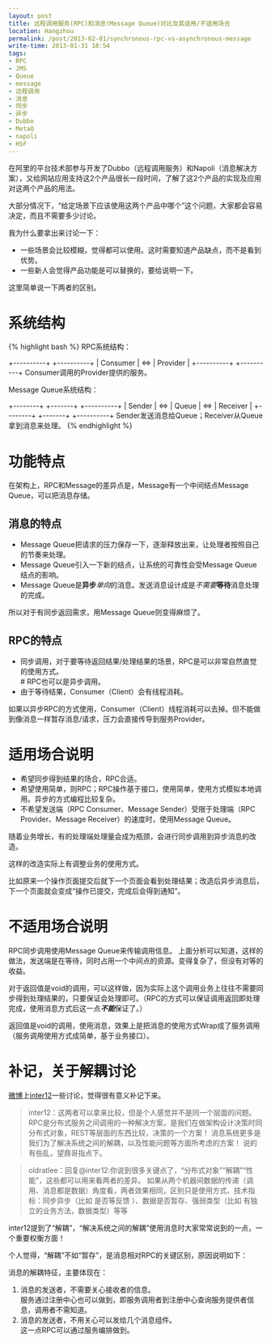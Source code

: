 ```yaml
---
layout: post
title: 远程调用服务(RPC)和消息(Message Queue)对比及其适用/不适用场合
location: Hangzhou
permalink: /post/2013-02-01/synchronous-rpc-vs-asynchronous-message
write-time: 2013-01-31 18:54
tags:
- RPC
- JMS
- Queue
- message
- 远程调用
- 消息
- 同步
- 异步
- Dubbo
- MetaQ
- napoli
- HSF
---
```


在阿里的平台技术部参与开发了Dubbo（远程调用服务）和Napoli（消息解决方案），又给网站应用支持这2个产品很长一段时间，了解了这2个产品的实现及应用对这两个产品的用法。

大部分情况下，“给定场景下应该使用这两个产品中哪个”这个问题，大家都会容易决定，而且不需要多少讨论。

我为什么要拿出来讨论一下：

- 一些场景会比较模糊，觉得都可以使用。这时需要知道产品缺点，而不是看到优势。
- 一些新人会觉得产品功能是可以替换的，要给说明一下。

这里简单说一下两者的区别。

系统结构
===================


{% highlight bash %}
RPC系统结构：

+----------+     +----------+
| Consumer | <=> | Provider |
+----------+     +----------+
Consumer调用的Provider提供的服务。


Message Queue系统结构：

+--------+     +-------+     +----------+
| Sender | <=> | Queue | <=> | Receiver |
+--------+     +-------+     +----------+
Sender发送消息给Queue；Receiver从Queue拿到消息来处理。
{% endhighlight %}

功能特点
===================

在架构上，RPC和Message的差异点是，Message有一个中间结点Message Queue，可以把消息存储。

消息的特点
-----------------

- Message Queue把请求的压力保存一下，逐渐释放出来，让处理者按照自己的节奏来处理。
- Message Queue引入一下新的结点，让系统的可靠性会受Message Queue结点的影响。
- Message Queue是**异步***单向*的消息。发送消息设计成是*不需要***等待**消息处理的完成。

所以对于有同步返回需求，用Message Queue则变得麻烦了。

RPC的特点
-----------------

- 同步调用，对于要等待返回结果/处理结果的场景，RPC是可以非常自然直觉的使用方式。  
\# RPC也可以是异步调用。
- 由于等待结果，Consumer（Client）会有线程消耗。

如果以异步RPC的方式使用，Consumer（Client）线程消耗可以去掉。但不能做到像消息一样暂存消息/请求，压力会直接传导到服务Provider。

适用场合说明
===================

- 希望同步得到结果的场合，RPC合适。
- 希望使用简单，则RPC；RPC操作基于接口，使用简单，使用方式模拟本地调用。异步的方式编程比较复杂。
- 不希望发送端（RPC Consumer、Message Sender）受限于处理端（RPC Provider、Message Receiver）的速度时，使用Message Queue。

随着业务增长，有的处理端处理量会成为瓶颈，会进行同步调用到异步消息的改造。

这样的改造实际上有调整业务的使用方式。

比如原来一个操作页面提交后就下一个页面会看到处理结果；改造后异步消息后，下一个页面就会变成“操作已提交，完成后会得到通知”。

不适用场合说明
===================

RPC同步调用使用Message Queue来传输调用信息。
上面分析可以知道，这样的做法，发送端是在等待，同时占用一个中间点的资源。变得复杂了，但没有对等的收益。

对于返回值是void的调用，可以这样做，因为实际上这个调用业务上往往不需要同步得到处理结果的，只要保证会处理即可。（RPC的方式可以保证调用返回即处理完成，使用消息方式后这一点***不能***保证了。）

返回值是void的调用，使用消息，效果上是把消息的使用方式Wrap成了服务调用（服务调用使用方式成简单，基于业务接口）。

补记，关于解耦讨论
===============

[微博](http://weibo.com/1836334682/ziibKB8TY)上[inter12](http://weibo.com/inter12)一些讨论，觉得很有意义补记下来。

> inter12：这两者可以拿来比较，但是个人感觉并不是同一个层面的问题。RPC是分布式服务之间调用的一种解决方案，是我们在做架构设计决策时同分布式对象，REST等层面的东西比较，决策的一个方案！ 消息系统更多是我们为了解决系统之间的解耦，以及性能问题等方面所考虑的方案！ 说的有些乱，望鼎哥指点下。

> oldratlee：回复@inter12:你说到很多关键点了，“分布式对象”“解耦”“性能”，这些都可以用来看两者的差异。 如果从两个机器间数据的传递（调用、消息都是数据）角度看，两者效果相同，区别只是使用方式、技术指标：同步异步（比如 是否等反馈 ）、数据是否暂存、强弱类型（比如 有独立的业务方法，数据类型）等等

inter12提到了“解耦”，“解决系统之间的解耦”使用消息时大家常常说到的一点，一个重要权衡方面！

个人觉得，“解耦”不如“暂存”，是消息相对RPC的关键区别，原因说明如下：

消息的解耦特征，主要体现在：

1. 消息的发送者，不需要关心接收者的信息。  
    服务通过注册中心也可以做到，即服务调用者到注册中心查询服务提供者信息，调用者不需知道。
2. 消息的发送者，不用关心可以发给几个消息组件。  
    这一点RPC可以通过服务编排做到。
